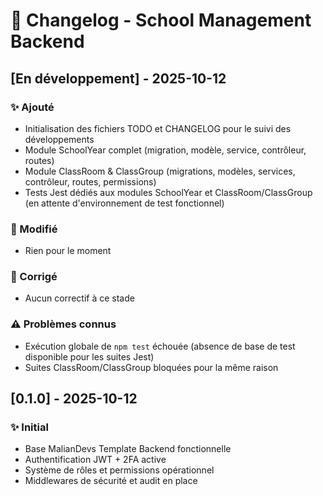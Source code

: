 # 📝 Changelog - School Management Backend

## [En développement] - 2025-10-12

### ✨ Ajouté
- Initialisation des fichiers TODO et CHANGELOG pour le suivi des développements
- Module SchoolYear complet (migration, modèle, service, contrôleur, routes)
- Module ClassRoom & ClassGroup (migrations, modèles, services, contrôleur, routes, permissions)
- Tests Jest dédiés aux modules SchoolYear et ClassRoom/ClassGroup (en attente d'environnement de test fonctionnel)

### 🔧 Modifié
- Rien pour le moment

### 🐛 Corrigé
- Aucun correctif à ce stade

### ⚠️ Problèmes connus
- Exécution globale de `npm test` échouée (absence de base de test disponible pour les suites Jest)
- Suites ClassRoom/ClassGroup bloquées pour la même raison

## [0.1.0] - 2025-10-12

### ✨ Initial
- Base MalianDevs Template Backend fonctionnelle
- Authentification JWT + 2FA active
- Système de rôles et permissions opérationnel
- Middlewares de sécurité et audit en place
